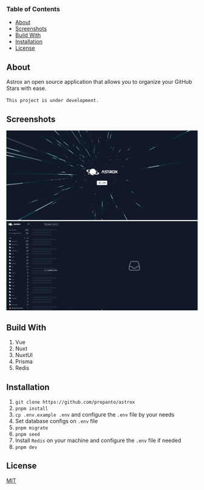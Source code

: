 ### Table of Contents

- [About](#about)
- [Screenshots](#screenshots)
- [Build With](#build-with)
- [Installation](#installation)
- [License](#license)

## <a name="about">About</a>

Astrox an open source application that allows you to organize your GitHub Stars with ease.

`This project is under development.`

## <a name="screenshots">Screenshots</a>

![Screenshot 1](/screenshot_1.png)
![Screenshot 2](/screenshot_2.png)

## <a name="build-with">Build With</a>

1. Vue
2. Nuxt
3. NuxtUI
4. Prisma
5. Redis

## <a name="installation">Installation</a>

1. `git clone https://github.com/propanto/astrox`
2. `pnpm install`
3. `cp .env.example .env` and configure the `.env` file by your needs
4. Set database configs on `.env` file
5. `pnpm migrate`
6. `pnpm seed`
7. Install `Redis` on your machine and configure the `.env` file if needed
8. `pnpm dev`

## <a name="license">License</a>

[MIT](./LICENSE)
